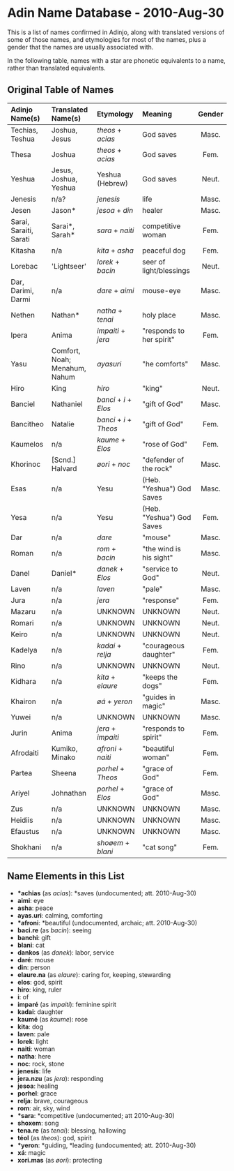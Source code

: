 # Adin Name Database - 2010-Aug-30

This is a list of names confirmed in Adinjo, along with translated versions of some of those names, and etymologies for most of the names, plus a gender that the names are usually associated with.

In the following table, names with a star are phonetic equivalents to a name, rather than translated equivalents.

## Original Table of Names

| Adinjo Name(s)         | Translated Name(s)    | Etymology         | Meaning                 | Gender |
|:-----------------------|:----------------------|:------------------|:------------------------|:------:|
| Techias, Teshua        | Joshua, Jesus         | _theos_ + _acias_ | God saves               | Masc.  |
| Thesa                  | Joshua                | _theos_ + _acias_ | God saves               | Fem.   |
| Yeshua                 | Jesus, Joshua, Yeshua | Yeshua (Hebrew)   | God saves               | Neut.  |
| Jenesis                | n/a?                  | _jenesís_         | life                    | Masc.  |
| Jesen                  | Jason*                | _jesoa_ + _din_   | healer                  | Masc.  |
| Sarai, Saraiti, Sarati | Sarai*, Sarah*        | _sara_ + _naiti_  | competitive woman       | Fem.   |
| Kitasha                | n/a                   | _kita_ + _asha_   | peaceful dog            | Fem.   |
| Lorebac                | 'Lightseer'           | _lorek_ + _bacin_ | seer of light/blessings | Neut.  |
| Dar, Darimi, Darmi     | n/a                   | _dare_ + _aimi_   | mouse-eye               | Masc.  |
| Nethen                 | Nathan*               | _natha_ + _tenai_ | holy place              | Masc.  |
| Ipera                  | Anima                 | _impaiti_ + _jera_ | "responds to her spirit" | Fem. |
| Yasu                   | Comfort, Noah; Menahum, Nahum | _ayasuri_ | "he comforts"           | Masc.  |
| Hiro                   | King                  | _hiro_            | "king"                  | Neut.  |
| Banciel                | Nathaniel             | _banci_ + _i_ + _Elos_ | "gift of God"      | Masc.  |
| Bancitheo              | Natalie               | _banci_ + _i_ + _Theos_ | "gift of God"     | Fem.   |
| Kaumelos               | n/a                   | _kaume_ + _Elos_  | "rose of God"           | Fem.   |
| Khorinoc               | [Scnd.] Halvard       | _øori_ + _noc_    | "defender of the rock"  | Masc.  |
| Esas                   | n/a                   | Yesu            | (Heb. "Yeshua") God Saves | Masc.  |
| Yesa                   | n/a                   | Yesu            | (Heb. "Yeshua") God Saves | Fem.   |
| Dar                    | n/a                   | _dare_            | "mouse"                 | Masc.  |
| Roman                  | n/a                   | _rom_ + _bacin_   | "the wind is his sight" | Masc.  |
| Danel                  | Daniel*               | _danek_ + _Elos_  | "service to God"        | Neut.  |
| Laven                  | n/a                   | _laven_           | "pale"                  | Masc.  |
| Jura                   | n/a                   | _jera_            | "response"              | Fem.   |
| Mazaru                 | n/a                   | UNKNOWN           | UNKNOWN                 | Neut.  |
| Romari                 | n/a                   | UNKNOWN           | UNKNOWN                 | Neut.  |
| Keiro                  | n/a                   | UNKNOWN           | UNKNOWN                 | Neut.  |
| Kadelya                | n/a                   | _kadai_ + _relja_ | "courageous daughter"   | Fem.   |
| Rino                   | n/a                   | UNKNOWN           | UNKNOWN                 | Neut.  |
| Kidhara                | n/a                   | _kita_ + _elaure_ | "keeps the dogs"        | Fem.   |
| Khairon                | n/a                   | _øá_ + _yeron_    | "guides in magic"       | Masc.  |
| Yuwei                  | n/a                   | UNKNOWN           | UNKNOWN                 | Masc.  |
| Jurin                  | Anima                 | _jera_ + _impaiti_ | "responds to spirit"   | Fem.   |
| Afrodaiti              | Kumiko, Minako        | _afroni_ + _naiti_ | "beautiful woman"      | Fem.   |
| Partea                 | Sheena                | _porhel_ + _Theos_ | "grace of God"         | Fem.   |
| Ariyel                 | Johnathan             | _porhel_ + _Elos_ | "grace of God"          | Masc.  |
| Zus                    | n/a                   | UNKNOWN           | UNKNOWN                 | Masc.  |
| Heidiis                | n/a                   | UNKNOWN           | UNKNOWN                 | Masc.  |
| Efaustus               | n/a                   | UNKNOWN           | UNKNOWN                 | Masc.  |
| Shokhani               | n/a                   | _shoøem_ + _blani_ | "cat song"             | Fem.   |

## Name Elements in this List

- **\*achias** (as _acias_): \*saves (undocumented; att. 2010-Aug-30)
- **aimi**: eye
- **asha**: peace
- **ayas.uri**: calming, comforting
- **\*afroni**: \*beautiful (undocumented, archaic; att. 2010-Aug-30)
- **baci.re** (as _bacin_): seeing
- **banchi**: gift
- **blani**: cat
- **dankos** (as _danek_): labor, service
- **daré**: mouse
- **din**: person
- **elaure.na** (as _elaure_): caring for, keeping, stewarding
- **elos**: god, spirit
- **hiro**: king, ruler
- **i**: of
- **imparé** (as _impaiti_): feminine spirit
- **kadai**: daughter
- **kaumé** (as _kaume_): rose
- **kita**: dog
- **laven**: pale
- **lorek**: light
- **naiti**: woman
- **natha**: here
- **noc**: rock, stone
- **jenesís**: life
- **jera.nzu** (as _jera_): responding
- **jesoa**: healing
- **porhel**: grace
- **relja**: brave, courageous
- **rom**: air, sky, wind
- **\*sara**: \*competitive (undocumented; att 2010-Aug-30)
- **shoxem**: song
- **tena.re** (as _tenai_): blessing, hallowing
- **téol** (as _theos_): god, spirit
- **\*yeron**: \*guiding, \*leading (undocumented; att. 2010-Aug-30)
- **xá**: magic
- **xori.mas** (as _øori_): protecting
